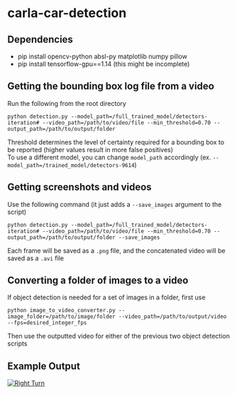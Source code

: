 # carla-car-detection

## Dependencies ##
* pip install opencv-python absl-py matplotlib numpy pillow
* pip install tensorflow-gpu==1.14
(this might be incomplete)

## Getting the bounding box log file from a video ##
Run the following from the root directory
```
python detection.py --model_path=/full_trained_model/detectors-iteration# --video_path=/path/to/video/file --min_threshold=0.70 --output_path=/path/to/output/folder
```

Threshold determines the level of certainty required for a bounding box to be reported (higher values result in more false positives) \
To use a different model, you can change `model_path` accordingly (ex. `--model_path=/trained_model/detectors-9614`)

## Getting screenshots and videos ##
Use the following command (it just adds a `--save_images` argument to the script)
```
python detection.py --model_path=/full_trained_model/detectors-iteration# --video_path=/path/to/video/file --min_threshold=0.70 --output_path=/path/to/output/folder --save_images
```
Each frame will be saved as a `.png` file, and the concatenated video will be saved as a `.avi` file

## Converting a folder of images to a video ##
If object detection is needed for a set of images in a folder, first use 
```
python image_to_video_converter.py --image_folder=/path/to/image/folder --video_path=/path/to/output/video --fps=desired_integer_fps
```
Then use the outputted video for either of the previous two object detection scripts

## Example Output ##
[![Right Turn](https://img.youtube.com/vi/yQ0sntd1y8k/0.jpg)](https://www.youtube.com/watch?v=yQ0sntd1y8k)
